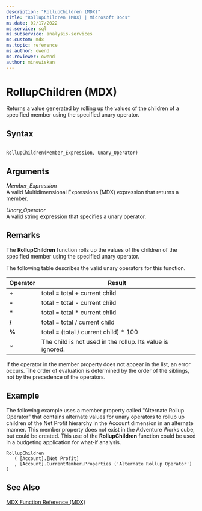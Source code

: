 ```yaml
---
description: "RollupChildren (MDX)"
title: "RollupChildren (MDX) | Microsoft Docs"
ms.date: 02/17/2022
ms.service: sql
ms.subservice: analysis-services
ms.custom: mdx
ms.topic: reference
ms.author: owend
ms.reviewer: owend
author: minewiskan
---
```

# RollupChildren (MDX)


  Returns a value generated by rolling up the values of the children of a specified member using the specified unary operator.  
  
## Syntax  
  
```  
  
RollupChildren(Member_Expression, Unary_Operator)   
```  
  
## Arguments  
 *Member_Expression*  
 A valid Multidimensional Expressions (MDX) expression that returns a member.  
  
 *Unary_Operator*  
 A valid string expression that specifies a unary operator.  
  
## Remarks  
 The **RollupChildren** function rolls up the values of the children of the specified member using the specified unary operator.  
  
 The following table describes the valid unary operators for this function.  
  
|Operator|Result|  
|--------------|------------|  
|**+**|total = total + current child|  
|**-**|total = total - current child|  
|**\***|total = total * current child|  
|**/**|total = total / current child|  
|**%**|total = (total / current child) * 100|  
|**~**|The child is not used in the rollup. Its value is ignored.|  
  
 If the operator in the member property does not appear in the list, an error occurs. The order of evaluation is determined by the order of the siblings, not by the precedence of the operators.  
  
## Example  
 The following example uses a member property called "Alternate Rollup Operator" that contains alternate values for unary operators to rollup up children of the Net Profit hierarchy in the Account dimension in an alternate manner. This member property does not exist in the Adventure Works cube, but could be created. This use of the **RollupChildren** function could be used in a budgeting application for what-if analysis.  
  
```  
RollupChildren  
   ( [Account].[Net Profit]  
   , [Account].CurrentMember.Properties ('Alternate Rollup Operator') )  
```  
  
## See Also  
 [MDX Function Reference &#40;MDX&#41;](../mdx/mdx-function-reference-mdx.md)  
  
  
